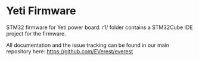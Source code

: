 # Yeti Firmware

STM32 firmware for Yeti power board. r1/ folder contains a STM32Cube IDE project for the firmware. 

All documentation and the issue tracking can be found in our main repository here: https://github.com/EVerest/everest
